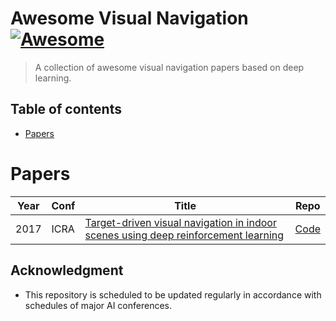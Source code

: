 # Awesome Visual Navigation [![Awesome](https://cdn.rawgit.com/sindresorhus/awesome/d7305f38d29fed78fa85652e3a63e154dd8e8829/media/badge.svg)](https://github.com/sindresorhus/awesome#readme)
> A collection of awesome visual navigation papers based on deep learning.
## Table of contents

- [Papers](papers)

# Papers

|Year|Conf|Title|Repo|
|----|----|-----|----|
|2017|ICRA|[Target-driven visual navigation in indoor scenes using deep reinforcement learning](https://arxiv.org/pdf/1609.05143.pdf)|[Code](https://github.com/caomw/icra2017-visual-navigation-1)|

## Acknowledgment
* This repository is scheduled to be updated regularly in accordance with schedules of major AI conferences.
